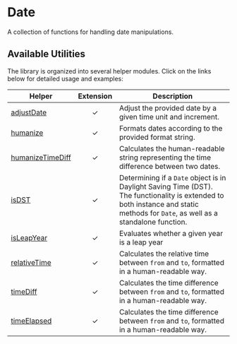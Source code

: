 # Date

A collection of functions for handling date manipulations.

## Available Utilities

The library is organized into several helper modules. Click on the links below for detailed usage
and examples:

| Helper                                                         | Extension | Description                                                                                                                                                                      | 
|----------------------------------------------------------------|:---------:|----------------------------------------------------------------------------------------------------------------------------------------------------------------------------------|
| [adjustDate](./adjust-date.md)                                 |  &check;  | Adjust the provided date by a given time unit and increment.                                                                                                                     |
| [humanize](humanize.md)                                        |  &check;  | Formats dates according to the provided format string.                                                                                                                           |
| [humanizeTimeDiff](humanize.md#human-readable-time-difference) |  &check;  | Calculates the human-readable string representing the time difference between two dates.                                                                                         |
| [isDST](is-dst.md)                                             |  &check;  | Determining if a `Date` object is in Daylight Saving Time (DST). The functionality is extended to both instance and static methods for `Date`, as well as a standalone function. |
| [isLeapYear](is-leap-year.md)                                  |  &check;  | Evaluates whether a given year is a leap year                                                                                                                                    |
| [relativeTime](./humanize.md#human-readable-relative-time)     |  &check;  | Calculates the relative time between `from` and `to`, formatted in a human-readable way.                                                                                         |
| [timeDiff](./humanize.md#time-difference-calculation)          |  &check;  | Calculates the time difference between `from` and `to`, formatted in a human-readable way.                                                                                       |
| [timeElapsed](./time-elapsed.md)                               |  &check;  | Calculates the time difference between `from` and `to`, formatted in a human-readable way.                                                                                       |

